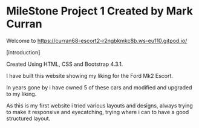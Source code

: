 # MileStone Project 1 Created by Mark Curran

Welcome to https://curran68-escort2-r2ngbkmkc8b.ws-eu110.gitpod.io/

[introduction]

Created Using HTML, CSS and Bootstrap 4.3.1.

I have built this website showing my liking for the Ford Mk2 Escort.

In years gone by i have owned 5 of these cars and modified and upgraded to my liking.

As this is my first website i tried various layouts and designs, always trying 
to make it responsive and eyecatching, trying where i can to have a good structured layout.






